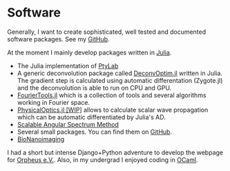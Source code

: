 # Software

Generally, I want to create sophisticated, well tested and documented software packages.
See my [GitHub](https://github.com/roflmaostc).

At the moment I mainly develop packages written in [Julia](https://www.julialang.org).

* The Julia implementation of [PtyLab](https://github.com/PtyLab/PtyLab.jl)
* A generic deconvolution package called [DeconvOptim.jl](https://github.com/roflmaostc/DeconvOptim.jl) written in Julia. The gradient step is calculated using automatic differentation (Zygote.jl) and the deconvolution is able to run on CPU and GPU.
* [FourierTools.jl](https://github.com/bionanoimaging/FourierTools.jl/) which is a collection of tools and several algorithms working in Fourier space.
* [PhysicalOptics.jl [WIP]](https://github.com/JuliaPhysics/PhysicalOptics.jl) allows to calculate scalar wave propagation which can be automatic differentiated by Julia's AD. 
* [Scalable Angular Spectrum Method](https://github.com/bionanoimaging/Scalable-Angular-Spectrum-Method-SAS)
* Several small packages. You can find them on [GitHub](https://github.com/roflmaostc).
* [BioNanoimaging](https://github.com/bionanoimaging/)


I had a short but intense Django+Python adventure to develop the webpage for [Orpheus e.V.](https://www.orpheus-verein.de).
Also, in my undergrad I enjoyed coding in [OCaml](https://github.com/roflmaostc/99-OCaml-Problems).
